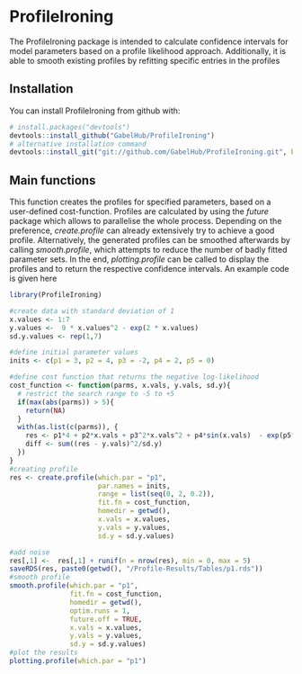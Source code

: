 
<!-- README.md is generated from README.Rmd. Please edit that file -->
ProfileIroning
==============

The ProfileIroning package is intended to calculate confidence intervals for model parameters based on a profile likelihood approach. Additionally, it is able to smooth existing profiles by refitting specific entries in the profiles

Installation
------------

You can install ProfileIroning from github with:

``` r
# install.packages("devtools")
devtools::install_github("GabelHub/ProfileIroning")
# alternative installation command
devtools::install_git("git://github.com/GabelHub/ProfileIroning.git", branch = "master")
```

Main functions
--------------

This function creates the profiles for specified parameters, based on a user-defined cost-function. Profiles are calculated by using the *future* package which allows to parallelise the whole process. Depending on the preference, *create.profile* can already extensively try to achieve a good profile. Alternatively, the generated profiles can be smoothed afterwards by calling *smooth.profile*, which attempts to reduce the number of badly fitted parameter sets. In the end, *plotting.profile* can be called to display the profiles and to return the respective confidence intervals. An example code is given here

``` r
library(ProfileIroning)

#create data with standard deviation of 1
x.values <- 1:7
y.values <-  9 * x.values^2 - exp(2 * x.values)
sd.y.values <- rep(1,7)

#define initial parameter values
inits <- c(p1 = 3, p2 = 4, p3 = -2, p4 = 2, p5 = 0)

#define cost function that returns the negative log-likelihood
cost_function <- function(parms, x.vals, y.vals, sd.y){
  # restrict the search range to -5 to +5
  if(max(abs(parms)) > 5){
    return(NA)
  }
  with(as.list(c(parms)), {
    res <- p1*4 + p2*x.vals + p3^2*x.vals^2 + p4*sin(x.vals)  - exp(p5*x.vals)
    diff <- sum((res - y.vals)^2/sd.y)
  })
}
#creating profile
res <- create.profile(which.par = "p1",
                      par.names = inits,
                      range = list(seq(0, 2, 0.2)),
                      fit.fn = cost_function,
                      homedir = getwd(),
                      x.vals = x.values,
                      y.vals = y.values,
                      sd.y = sd.y.values)

#add noise
res[,1] <-  res[,1] + runif(n = nrow(res), min = 0, max = 5)
saveRDS(res, paste0(getwd(), "/Profile-Results/Tables/p1.rds"))
#smooth profile
smooth.profile(which.par = "p1",
               fit.fn = cost_function,
               homedir = getwd(),
               optim.runs = 1,
               future.off = TRUE,
               x.vals = x.values,
               y.vals = y.values,
               sd.y = sd.y.values)
#plot the results
plotting.profile(which.par = "p1")
```
